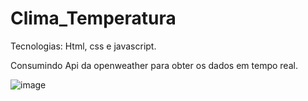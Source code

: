 # Clima_Temperatura


Tecnologias: Html, css e javascript.

Consumindo Api da openweather para obter os dados em tempo real. 



![image](https://github.com/adailtonygor/Clima_Temperatura/assets/105685493/804db42e-234a-4771-8c59-b72f93a4928d)
